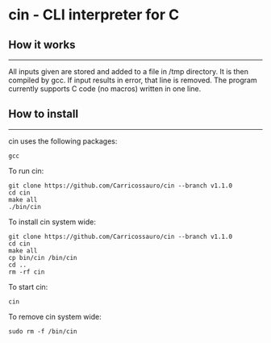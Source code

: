 # cin - CLI interpreter for C


## How it works
---

All inputs given are stored and added to a file in /tmp directory. It is then compiled by gcc. If input results in error, that line is removed. The program currently supports C code (no macros) written in one line.

## How to install
---

cin uses the following packages:
```
gcc
```

To run cin:
```
git clone https://github.com/Carricossauro/cin --branch v1.1.0
cd cin
make all
./bin/cin
```

To install cin system wide:
```
git clone https://github.com/Carricossauro/cin --branch v1.1.0
cd cin
make all
cp bin/cin /bin/cin
cd ..
rm -rf cin
```

To start cin:
```
cin
```

To remove cin system wide:
```
sudo rm -f /bin/cin
```